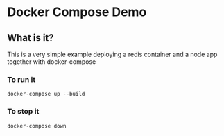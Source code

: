# Docker Compose Demo
## What is it?
This is a very simple example deploying a redis container and a node app together with docker-compose

### To run it
```
docker-compose up --build
```
### To stop it
```
docker-compose down
```
